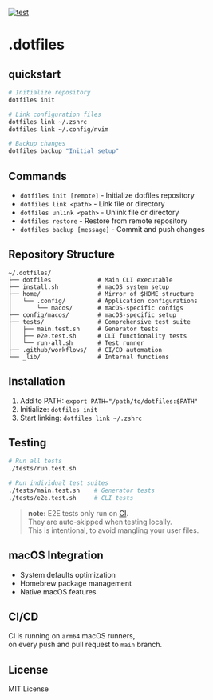 [![test](https://github.com/nicholaswmin/.dotfiles/actions/workflows/test.yml/badge.svg)](https://github.com/nicholaswmin/.dotfiles/actions/workflows/test.yml)

# .dotfiles

## quickstart

```bash
# Initialize repository
dotfiles init

# Link configuration files
dotfiles link ~/.zshrc
dotfiles link ~/.config/nvim

# Backup changes
dotfiles backup "Initial setup"
```

## Commands

- `dotfiles init [remote]` - Initialize dotfiles repository
- `dotfiles link <path>` - Link file or directory
- `dotfiles unlink <path>` - Unlink file or directory  
- `dotfiles restore` - Restore from remote repository
- `dotfiles backup [message]` - Commit and push changes

## Repository Structure

```
~/.dotfiles/
├── dotfiles             # Main CLI executable
├── install.sh           # macOS system setup
├── home/                # Mirror of $HOME structure
│   └── .config/         # Application configurations
│       └── macos/       # macOS-specific configs
├── config/macos/        # macOS-specific setup
├── tests/               # Comprehensive test suite
│   ├── main.test.sh     # Generator tests
│   ├── e2e.test.sh      # CLI functionality tests
│   └── run-all.sh       # Test runner
├── .github/workflows/   # CI/CD automation
└── _lib/                # Internal functions
```

## Installation

1. Add to PATH: `export PATH="/path/to/dotfiles:$PATH"`
2. Initialize: `dotfiles init`
3. Start linking: `dotfiles link ~/.zshrc`

## Testing

```bash
# Run all tests
./tests/run.test.sh

# Run individual test suites
./tests/main.test.sh    # Generator tests
./tests/e2e.test.sh     # CLI tests
```

> **note:** E2E tests only run on [CI](#CI/CD).   
> They are auto-skipped when testing locally.     
> This is intentional, to avoid mangling your user files.  

## macOS Integration

- System defaults optimization
- Homebrew package management
- Native macOS features

## CI/CD

CI is running on `arm64` macOS runners,    
on every push and pull request to `main` branch.

## License

MIT License
